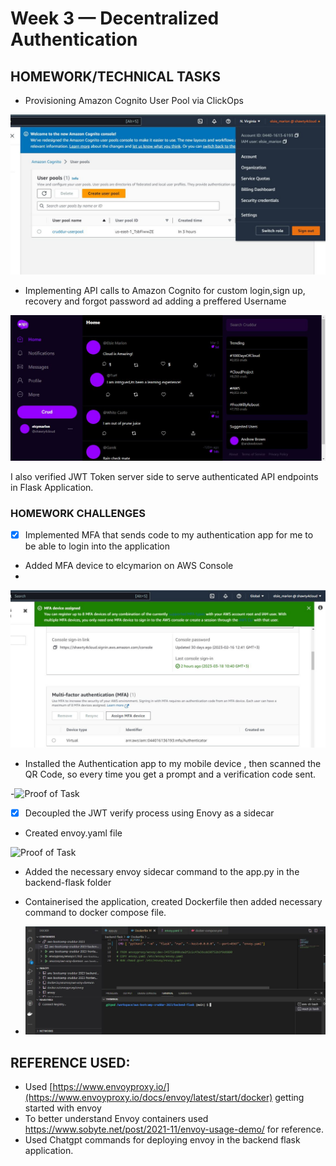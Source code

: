 # Week 3 — Decentralized Authentication

## HOMEWORK/TECHNICAL TASKS

- Provisioning Amazon Cognito User Pool via ClickOps

![Proof of Task](assets/Week%203%20Cognito%20Userpool.JPG)
- Implementing API calls to Amazon Cognito for custom login,sign up, recovery and forgot password ad adding a preffered Username

![Proof of task](assets/Week3%20adding%20preferred%20name.JPG)

I also verified JWT Token server side to serve authenticated API endpoints in Flask Application.

### HOMEWORK CHALLENGES

- [x] Implemented MFA that sends code to my authentication app for me to be able to login into the application
- Added MFA device to elcymarion on AWS Console
- 
![Proof of Task](assets/Week3%20MFA.JPG)
 - Installed the Authentication app to my mobile device , then scanned the QR Code, so every time you get a prompt and a verification code sent.
 
 -![Proof of Task](assets/)

- [x] Decoupled the JWT verify process using Enovy as a sidecar
- Created envoy.yaml file 

![Proof of Task]()

- Added the necessary envoy sidecar command to the app.py in the backend-flask folder
- Containerised the application, created Dockerfile then added necessary command to docker compose file.

- ![Proof of Task](assets/Week3%20envoy%20container.JPG)


## REFERENCE USED:
- Used [https://www.envoyproxy.io/](https://www.envoyproxy.io/docs/envoy/latest/start/docker) getting started with envoy
- To better understand Envoy containers used https://www.sobyte.net/post/2021-11/envoy-usage-demo/ for reference.
-  Used Chatgpt commands for deploying envoy in the backend flask application.


